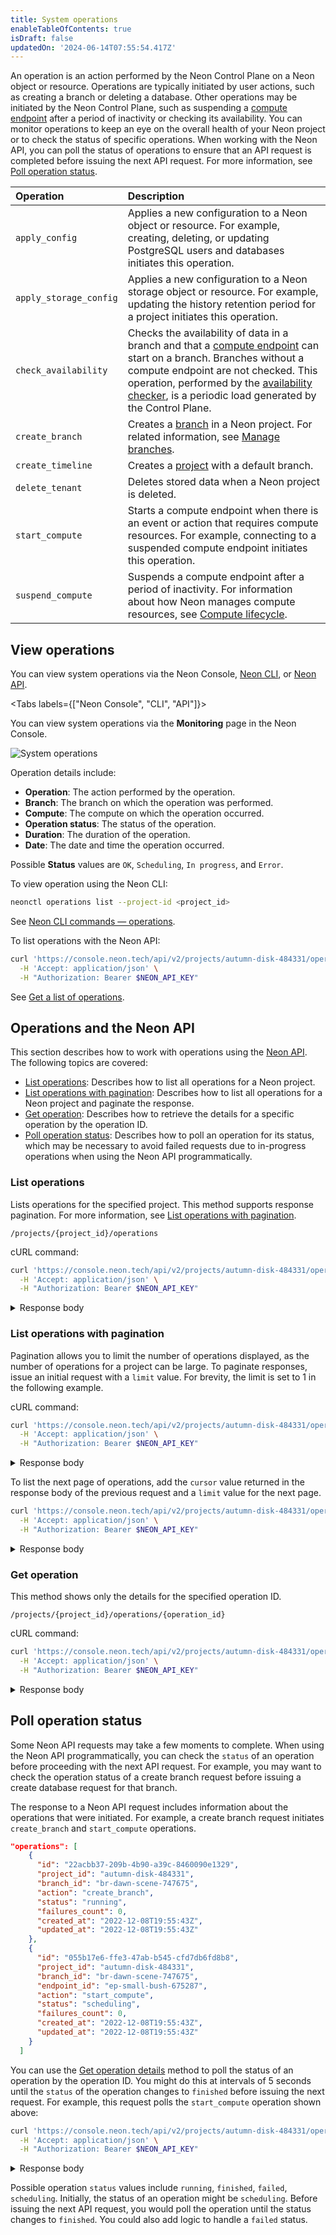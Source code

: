```yaml
---
title: System operations
enableTableOfContents: true
isDraft: false
updatedOn: '2024-06-14T07:55:54.417Z'
---
```


An operation is an action performed by the Neon Control Plane on a Neon object or resource. Operations are typically initiated by user actions, such as creating a branch or deleting a database. Other operations may be initiated by the Neon Control Plane, such as suspending a [compute endpoint](/docs/reference/glossary#compute-endpoint) after a period of inactivity or checking its availability. You can monitor operations to keep an eye on the overall health of your Neon project or to check the status of specific operations. When working with the Neon API, you can poll the status of operations to ensure that an API request is completed before issuing the next API request. For more information, see [Poll operation status](#poll-operation-status).

| Operation              | Description                                                                                                                                                                                                                                                                                                                                                 |
| :--------------------- | :---------------------------------------------------------------------------------------------------------------------------------------------------------------------------------------------------------------------------------------------------------------------------------------------------------------------------------------------------------- |
| `apply_config`         | Applies a new configuration to a Neon object or resource. For example, creating, deleting, or updating PostgreSQL users and databases initiates this operation.                                                                                                                                                                                             |
| `apply_storage_config` | Applies a new configuration to a Neon storage object or resource. For example, updating the history retention period for a project initiates this operation.                                                                                                                                                                                                |
| `check_availability`   | Checks the availability of data in a branch and that a [compute endpoint](/docs/reference/glossary#compute-endpoint) can start on a branch. Branches without a compute endpoint are not checked. This operation, performed by the [availability checker](/docs/reference/glossary#availability-checker), is a periodic load generated by the Control Plane. |
| `create_branch`        | Creates a [branch](/docs/reference/glossary#branch) in a Neon project. For related information, see [Manage branches](/docs/manage/branches).                                                                                                                                                                                                               |
| `create_timeline`      | Creates a [project](/docs/reference/glossary#project) with a default branch.                                                                                                                                                                                                                                                                                |
| `delete_tenant`        | Deletes stored data when a Neon project is deleted.                                                                                                                                                                                                                                                                                                         |
| `start_compute`        | Starts a compute endpoint when there is an event or action that requires compute resources. For example, connecting to a suspended compute endpoint initiates this operation.                                                                                                                                                                               |
| `suspend_compute`      | Suspends a compute endpoint after a period of inactivity. For information about how Neon manages compute resources, see [Compute lifecycle](/docs/introduction/compute-lifecycle/).                                                                                                                                                                         |

## View operations

You can view system operations via the Neon Console, [Neon CLI](https://neon.tech/docs/reference/neon-cli), or [Neon API](https://api-docs.neon.tech/reference/getting-started-with-neon-api).

<Tabs labels={["Neon Console", "CLI", "API"]}>

<TabItem>

You can view system operations via the **Monitoring** page in the Neon Console.

![System operations](/docs/relnotes/operations_monitoring.png)

Operation details include:

- **Operation**: The action performed by the operation.
- **Branch**: The branch on which the operation was performed.
- **Compute**: The compute on which the operation occurred.
- **Operation status**: The status of the operation.
- **Duration**: The duration of the operation.
- **Date**: The date and time the operation occurred.

Possible **Status** values are `OK`, `Scheduling`, `In progress`, and `Error`.

</TabItem>

<TabItem>

To view operation using the Neon CLI:

```bash
neonctl operations list --project-id <project_id>
```

See [Neon CLI commands — operations](/docs/reference/cli-operations).

</TabItem>

<TabItem>

To list operations with the Neon API:

```bash
curl 'https://console.neon.tech/api/v2/projects/autumn-disk-484331/operations' \
  -H 'Accept: application/json' \
  -H "Authorization: Bearer $NEON_API_KEY"
```

See [Get a list of operations](https://api-docs.neon.tech/reference/listprojectoperations).
</TabItem>

</Tabs>

## Operations and the Neon API

This section describes how to work with operations using the [Neon API](https://api-docs.neon.tech/reference/getting-started-with-neon-api). The following topics are covered:

- [List operations](#list-operations): Describes how to list all operations for a Neon project.
- [List operations with pagination](#list-operations-with-pagination): Describes how to list all operations for a Neon project and paginate the response.
- [Get operation](#get-operation): Describes how to retrieve the details for a specific operation by the operation ID.
- [Poll operation status](#poll-operation-status): Describes how to poll an operation for its status, which may be necessary to avoid failed requests due to in-progress operations when using the Neon API programmatically.

### List operations

Lists operations for the specified project. This method supports response pagination. For more information, see [List operations with pagination](#list-operations-with-pagination).

```text
/projects/{project_id}/operations
```

cURL command:

```bash
curl 'https://console.neon.tech/api/v2/projects/autumn-disk-484331/operations' \
  -H 'Accept: application/json' \
  -H "Authorization: Bearer $NEON_API_KEY"
```

<details>
<summary>Response body</summary>

```json
{
  "operations": [
    {
      "id": "97c7a650-e4ff-43d7-8c58-4c67f5050167",
      "project_id": "autumn-disk-484331",
      "branch_id": "br-wispy-dew-591433",
      "endpoint_id": "ep-orange-art-714542",
      "action": "check_availability",
      "status": "finished",
      "failures_count": 0,
      "created_at": "2022-12-09T08:47:52Z",
      "updated_at": "2022-12-09T08:47:56Z"
    },
    {
      "id": "0f3daf10-2544-425c-86d3-9a9932ab25b9",
      "project_id": "autumn-disk-484331",
      "branch_id": "br-wispy-dew-591433",
      "endpoint_id": "ep-orange-art-714542",
      "action": "check_availability",
      "status": "finished",
      "failures_count": 0,
      "created_at": "2022-12-09T04:47:39Z",
      "updated_at": "2022-12-09T04:47:44Z"
    },
    {
      "id": "fb8484df-51b4-4a40-b0fc-97b73998892b",
      "project_id": "autumn-disk-484331",
      "branch_id": "br-wispy-dew-591433",
      "endpoint_id": "ep-orange-art-714542",
      "action": "check_availability",
      "status": "finished",
      "failures_count": 0,
      "created_at": "2022-12-09T02:47:05Z",
      "updated_at": "2022-12-09T02:47:09Z"
    }
  ],
  "pagination": {
    "cursor": "2022-12-07T00:45:05.262011Z"
  }
}
```

</details>

### List operations with pagination

Pagination allows you to limit the number of operations displayed, as the number of operations for a project can be large. To paginate responses, issue an initial request with a `limit` value. For brevity, the limit is set to 1 in the following example.

cURL command:

```bash
curl 'https://console.neon.tech/api/v2/projects/autumn-disk-484331/operations?limit=1' \
  -H 'Accept: application/json' \
  -H "Authorization: Bearer $NEON_API_KEY"
```

<details>
<summary>Response body</summary>

```json
{
  "operations": [
    {
      "id": "97c7a650-e4ff-43d7-8c58-4c67f5050167",
      "project_id": "autumn-disk-484331",
      "branch_id": "br-wispy-dew-591433",
      "endpoint_id": "ep-orange-art-714542",
      "action": "check_availability",
      "status": "finished",
      "failures_count": 0,
      "created_at": "2022-12-09T08:47:52Z",
      "updated_at": "2022-12-09T08:47:56Z"
    }
  ],
  "pagination": {
    "cursor": "2022-12-09T08:47:52.20417Z"
  }
}
```

</details>

To list the next page of operations, add the `cursor` value returned in the response body of the previous request and a `limit` value for the next page.

```bash
curl 'https://console.neon.tech/api/v2/projects/autumn-disk-484331/operations?cursor=2022-12-09T08%3A47%3A52.20417Z&limit=1' \
  -H 'Accept: application/json' \
  -H "Authorization: Bearer $NEON_API_KEY"
```

<details>
<summary>Response body</summary>

```json
{
  "operations": [
    {
      "id": "0f3daf10-2544-425c-86d3-9a9932ab25b9",
      "project_id": "autumn-disk-484331",
      "branch_id": "br-wispy-dew-591433",
      "endpoint_id": "ep-orange-art-714542",
      "action": "check_availability",
      "status": "finished",
      "failures_count": 0,
      "created_at": "2022-12-09T04:47:39Z",
      "updated_at": "2022-12-09T04:47:44Z"
    }
  ],
  "pagination": {
    "cursor": "2022-12-09T04:47:39.797163Z"
  }
}
```

</details>

### Get operation

This method shows only the details for the specified operation ID.

```text
/projects/{project_id}/operations/{operation_id}
```

cURL command:

```bash
curl 'https://console.neon.tech/api/v2/projects/autumn-disk-484331/operations/97c7a650-e4ff-43d7-8c58-4c67f5050167' \
  -H 'Accept: application/json' \
  -H "Authorization: Bearer $NEON_API_KEY"
```

<details>
<summary>Response body</summary>

```json
{
  "operation": {
    "id": "97c7a650-e4ff-43d7-8c58-4c67f5050167",
    "project_id": "autumn-disk-484331",
    "branch_id": "br-wispy-dew-591433",
    "endpoint_id": "ep-orange-art-714542",
    "action": "check_availability",
    "status": "finished",
    "failures_count": 0,
    "created_at": "2022-12-09T08:47:52Z",
    "updated_at": "2022-12-09T08:47:56Z"
  }
}
```

</details>

## Poll operation status

Some Neon API requests may take a few moments to complete. When using the Neon API programmatically, you can check the `status` of an operation before proceeding with the next API request. For example, you may want to check the operation status of a create branch request before issuing a create database request for that branch.

The response to a Neon API request includes information about the operations that were initiated. For example, a create branch request initiates `create_branch` and `start_compute` operations.

```json
"operations": [
    {
      "id": "22acbb37-209b-4b90-a39c-8460090e1329",
      "project_id": "autumn-disk-484331",
      "branch_id": "br-dawn-scene-747675",
      "action": "create_branch",
      "status": "running",
      "failures_count": 0,
      "created_at": "2022-12-08T19:55:43Z",
      "updated_at": "2022-12-08T19:55:43Z"
    },
    {
      "id": "055b17e6-ffe3-47ab-b545-cfd7db6fd8b8",
      "project_id": "autumn-disk-484331",
      "branch_id": "br-dawn-scene-747675",
      "endpoint_id": "ep-small-bush-675287",
      "action": "start_compute",
      "status": "scheduling",
      "failures_count": 0,
      "created_at": "2022-12-08T19:55:43Z",
      "updated_at": "2022-12-08T19:55:43Z"
    }
  ]
```

You can use the [Get operation details](https://api-docs.neon.tech/reference/listprojectoperations) method to poll the status of an operation by the operation ID. You might do this at intervals of 5 seconds until the `status` of the operation changes to `finished` before issuing the next request. For example, this request polls the `start_compute` operation shown above:

```bash
curl 'https://console.neon.tech/api/v2/projects/autumn-disk-484331/operations/055b17e6-ffe3-47ab-b545-cfd7db6fd8b8' \
  -H 'Accept: application/json' \
  -H "Authorization: Bearer $NEON_API_KEY"
```

<details>
<summary>Response body</summary>

```json
{
  "operation": {
    "id": "055b17e6-ffe3-47ab-b545-cfd7db6fd8b8",
    "project_id": "autumn-disk-484331",
    "branch_id": "br-dawn-scene-747675",
    "endpoint_id": "ep-small-bush-675287",
    "action": "start_compute",
    "status": "finished",
    "failures_count": 0,
    "created_at": "2022-12-08T19:55:43Z",
    "updated_at": "2022-12-08T19:55:43Z"
  }
}
```

</details>

Possible operation `status` values include `running`, `finished`, `failed`, `scheduling`. Initially, the status of an operation might be `scheduling`. Before issuing the next API request, you would poll the operation until the status changes to `finished`. You could also add logic to handle a `failed` status.

<NeedHelp/>
